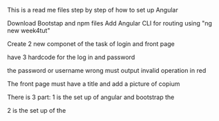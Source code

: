 This is a read me files 
 step by step of how to set up Angular 

Download Bootstap and npm files 
Add Angular CLI for routing using "ng new week4tut"

Create 2 new componet of the task of login and front page 


have 3 hardcode for the log in and password 

the password or username wrong must output invalid operation in red 

The front page must have a title and add a picture of copium

There is 3 part: 
1 is the set up of angular and bootstrap the 

2 is the set up of the 


